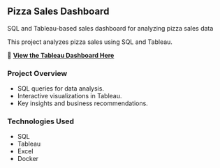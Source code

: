 ## Pizza Sales Dashboard

SQL and Tableau-based sales dashboard for analyzing pizza sales data

This project analyzes pizza sales using SQL and Tableau. 

🔗 **[View the Tableau Dashboard Here](https://haproxy-traffic-splitter/views/Pizza_Sales_Dashboard_17373500274780/Dashboard1?:language=en-US&:sid=&:redirect=auth&:display_count=n&:origin=viz_share_link)**

### Project Overview
- SQL queries for data analysis.
- Interactive visualizations in Tableau.
- Key insights and business recommendations.

### Technologies Used
- SQL
- Tableau
- Excel
- Docker
